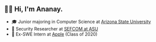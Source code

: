 ## 👋🏻  Hi, I'm Ananay.

- 🎓 Junior majoring in Computer Science at [Arizona State University](https://asu.edu)
- 📜 Security Researcher at [SEFCOM at ASU](https://sefcom.asu.edu)
-  Ex-SWE Intern at [Apple](https://apple.com) (Class of 2020)
